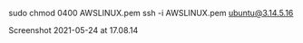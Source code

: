 
sudo chmod 0400 AWSLINUX.pem
ssh -i AWSLINUX.pem ubuntu@3.14.5.16

Screenshot 2021-05-24 at 17.08.14

